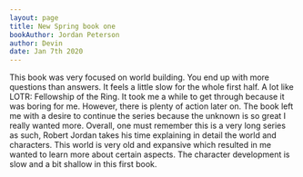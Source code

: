 ```yaml
---
layout: page
title: New Spring book one
bookAuthor: Jordan Peterson
author: Devin
date: Jan 7th 2020
---
```

  This book was very focused on world building. You end up with more questions than answers. It feels a little slow for the whole first half. A lot like LOTR: Fellowship of the Ring. It took me a while to get through because it was boring for me. However, there is plenty of action later on. The book left me with a desire to continue the series because the unknown is so great I really wanted more. Overall, one must remember this is a very long series as such, Robert Jordan takes his time explaining in detail the world and characters. This world is very old and expansive which resulted in me wanted to learn more about certain aspects. The character development is slow and a bit shallow in this first book.
